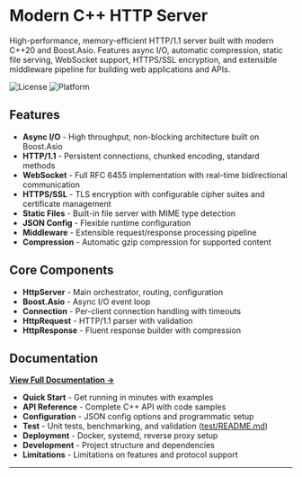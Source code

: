 # Modern C++ HTTP Server

High-performance, memory-efficient HTTP/1.1 server built with modern C++20 and Boost.Asio. Features async I/O, automatic compression, static file serving, WebSocket support, HTTPS/SSL encryption, and extensible middleware pipeline for building web applications and APIs.

![License](https://img.shields.io/badge/License-MIT-blue.svg)
![Platform](https://img.shields.io/badge/platform-Linux%20%7C%20macOS%20%7C%20Windows-lightgrey.svg)

## Features

- **Async I/O** - High throughput, non-blocking architecture built on Boost.Asio
- **HTTP/1.1** - Persistent connections, chunked encoding, standard methods
- **WebSocket** - Full RFC 6455 implementation with real-time bidirectional communication
- **HTTPS/SSL** - TLS encryption with configurable cipher suites and certificate management
- **Static Files** - Built-in file server with MIME type detection
- **JSON Config** - Flexible runtime configuration
- **Middleware** - Extensible request/response processing pipeline
- **Compression** - Automatic gzip compression for supported content

## Core Components

- **HttpServer** - Main orchestrator, routing, configuration
- **Boost.Asio** - Async I/O event loop
- **Connection** - Per-client connection handling with timeouts
- **HttpRequest** - HTTP/1.1 parser with validation
- **HttpResponse** - Fluent response builder with compression

## Documentation

**[View Full Documentation →](DOCUMENTATION.md)**

- **Quick Start** - Get running in minutes with examples
- **API Reference** - Complete C++ API with code samples
- **Configuration** - JSON config options and programmatic setup
- **Test** - Unit tests, benchmarking, and validation ([test/README.md](test/README.md))
- **Deployment** - Docker, systemd, reverse proxy setup
- **Development** - Project structure and dependencies
- **Limitations** - Limitations on features and protocol support 

---
